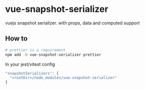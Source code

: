 # vue-snapshot-serializer

vuejs snapshot serializer. with props, data and computed support

## How to

```sh
# prettier is a requirement
npm add -D vue-snapshot-serializer prettier
```

In your jest/vitest config

```js
"snapshotSerializers": [
  "<rootDir>/node_modules/vue-snapshot-serializer"
]
```

